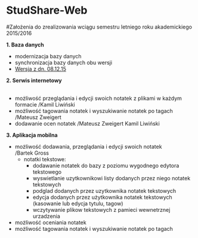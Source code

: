 # StudShare-Web

#Założenia do zrealizowania wciągu semestru letniego roku akademickiego 2015/2016

<b>1. Baza danych</b><br />
  - modernizacja bazy danych <br />
  - synchronizacja bazy danych obu wersji
  - <a href="http://i68.tinypic.com/2zf1mqq.jpg">Wersja z dn. 08.12.15</a><br />
  
<b>2. Serwis internetowy</b><br /><br />
- możliwość przeglądania i edycji swoich notatek z plikami w każdym formacie /Kamil Liwiński 
- możliwość tagowania notatek i wyszukiwanie notatek po tagach /Mateusz Zweigert
- dodawanie ocen notatek /Mateusz Zweigert Kamil Liwiński  

<b>3. Aplikacja mobilna </b><br />
  - możliwość dodawania, przeglądania i edycji swoich notatek<br /> /Bartek Gross
    - notatki tekstowe:
      - dodawanie notatek do bazy z poziomu wygodnego edytora tekstowego
      - wyswietlanie uzytkownikowi listy dodanych przez niego notatek tekstowych
      - podglad dodanych przez uzytkownika notatek tekstowych
      - edycja dodanych przez użytkownika notatek tekstowych (kasowanie lub edycja tytulu, tagow)
      - wczytywanie plikow tekstowych z pamieci wewnetrznej urzadzenia
  - możliwość oceniania notatek<br />
  - możliwość tagowania notatek i wyszukiwanie notatek po tagach<br />


